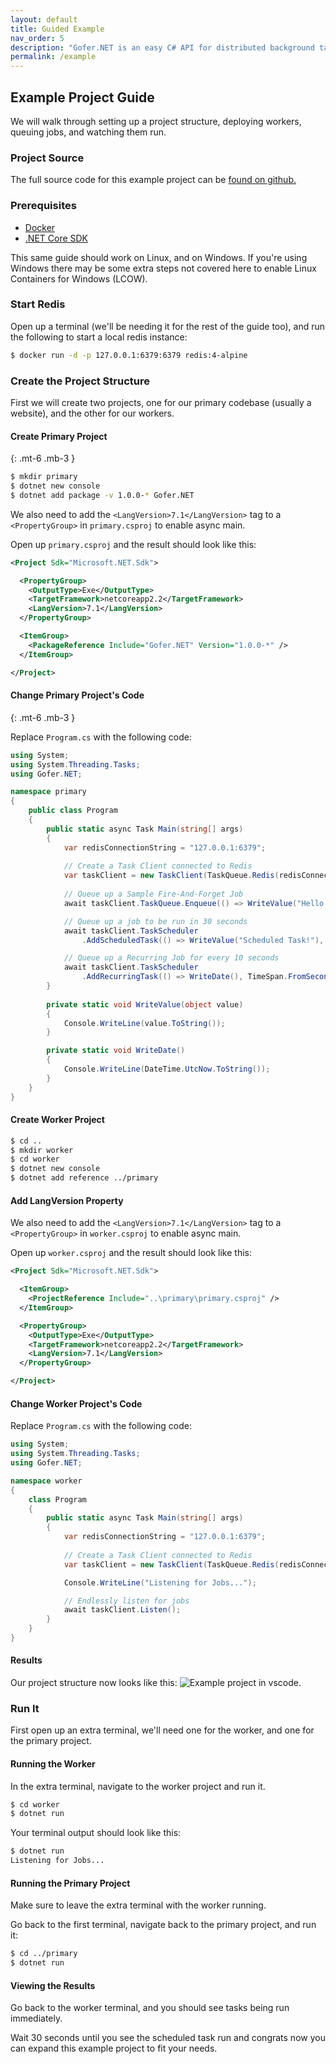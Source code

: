 ```yaml
---
layout: default
title: Guided Example
nav_order: 5
description: "Gofer.NET is an easy C# API for distributed background tasks/jobs for .NET Core."
permalink: /example
---
```


## Example Project Guide

We will walk through setting up a project structure, deploying workers, queuing jobs, and watching them run.

### Project Source

The full source code for this example project can be [found on github.](https://github.com/brthor/Gofer.NET/tree/master/Documentation/example)

### Prerequisites

 - [Docker](https://docs.docker.com/install/)
 - [.NET Core SDK](https://dotnet.microsoft.com/download)

This same guide should work on Linux, and on Windows. If you're using Windows there may be some extra steps not covered here to enable Linux Containers for Windows (LCOW).

### Start Redis

Open up a terminal (we'll be needing it for the rest of the guide too), and run the following to start a local redis instance:

```bash
$ docker run -d -p 127.0.0.1:6379:6379 redis:4-alpine
```

### Create the Project Structure

First we will create two projects, one for our primary codebase (usually a website), and the other for our workers.

#### Create Primary Project
{: .mt-6 .mb-3 }

```bash
$ mkdir primary
$ dotnet new console
$ dotnet add package -v 1.0.0-* Gofer.NET 
```

We also need to add the `<LangVersion>7.1</LangVersion>` tag to a `<PropertyGroup>` in `primary.csproj` to enable async main.

Open up `primary.csproj` and the result should look like this:
```xml
<Project Sdk="Microsoft.NET.Sdk">

  <PropertyGroup>
    <OutputType>Exe</OutputType>
    <TargetFramework>netcoreapp2.2</TargetFramework>
    <LangVersion>7.1</LangVersion>
  </PropertyGroup>

  <ItemGroup>
    <PackageReference Include="Gofer.NET" Version="1.0.0-*" />
  </ItemGroup>

</Project>
```

#### Change Primary Project's Code
{: .mt-6 .mb-3 }

Replace `Program.cs` with the following code:

```c#
using System;
using System.Threading.Tasks;
using Gofer.NET;

namespace primary
{
    public class Program
    {
        public static async Task Main(string[] args)
        {
            var redisConnectionString = "127.0.0.1:6379";
            
            // Create a Task Client connected to Redis
            var taskClient = new TaskClient(TaskQueue.Redis(redisConnectionString));
            
            // Queue up a Sample Fire-And-Forget Job
            await taskClient.TaskQueue.Enqueue(() => WriteValue("Hello World!"));

            // Queue up a job to be run in 30 seconds
            await taskClient.TaskScheduler
                .AddScheduledTask(() => WriteValue("Scheduled Task!"), TimeSpan.FromSeconds(30));

            // Queue up a Recurring Job for every 10 seconds
            await taskClient.TaskScheduler
                .AddRecurringTask(() => WriteDate(), TimeSpan.FromSeconds(10), "my-recurring-job");
        }
        
        private static void WriteValue(object value)
        {
            Console.WriteLine(value.ToString());
        }

        private static void WriteDate()
        {
            Console.WriteLine(DateTime.UtcNow.ToString());
        }
    }
}
```

#### Create Worker Project

```bash
$ cd ..
$ mkdir worker
$ cd worker
$ dotnet new console
$ dotnet add reference ../primary
```

#### Add LangVersion Property

We also need to add the `<LangVersion>7.1</LangVersion>` tag to a `<PropertyGroup>` in `worker.csproj` to enable async main.

Open up `worker.csproj` and the result should look like this:
```xml
<Project Sdk="Microsoft.NET.Sdk">

  <ItemGroup>
    <ProjectReference Include="..\primary\primary.csproj" />
  </ItemGroup>

  <PropertyGroup>
    <OutputType>Exe</OutputType>
    <TargetFramework>netcoreapp2.2</TargetFramework>
    <LangVersion>7.1</LangVersion>
  </PropertyGroup>

</Project>
```

#### Change Worker Project's Code

Replace `Program.cs` with the following code:

```c#
using System;
using System.Threading.Tasks;
using Gofer.NET;

namespace worker
{
    class Program
    {
        public static async Task Main(string[] args)
        {
            var redisConnectionString = "127.0.0.1:6379";
            
            // Create a Task Client connected to Redis
            var taskClient = new TaskClient(TaskQueue.Redis(redisConnectionString));

            Console.WriteLine("Listening for Jobs...");

            // Endlessly listen for jobs
            await taskClient.Listen();
        }
    }
}
```

#### Results

Our project structure now looks like this:
![Example project in vscode.](./img/example-project-vs-code.jpg 'Example project in vscode.')

### Run It

First open up an extra terminal, we'll need one for the worker, and one for the primary project.

#### Running the Worker

In the extra terminal, navigate to the worker project and run it.
```bash
$ cd worker
$ dotnet run
```

Your terminal output should look like this:
```bash
$ dotnet run
Listening for Jobs...
```

#### Running the Primary Project

Make sure to leave the extra terminal with the worker running.

Go back to the first terminal, navigate back to the primary project, and run it:
```bash
$ cd ../primary
$ dotnet run
```

#### Viewing the Results

Go back to the worker terminal, and you should see tasks being run immediately.

Wait 30 seconds until you see the scheduled task run and congrats now you can expand this example project to fit your needs.
